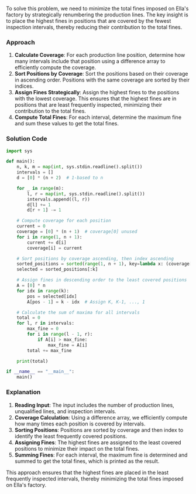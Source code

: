 To solve this problem, we need to minimize the total fines imposed on Ella's factory by strategically renumbering the production lines. The key insight is to place the highest fines in positions that are covered by the fewest inspection intervals, thereby reducing their contribution to the total fines.

### Approach
1. **Calculate Coverage**: For each production line position, determine how many intervals include that position using a difference array to efficiently compute the coverage.
2. **Sort Positions by Coverage**: Sort the positions based on their coverage in ascending order. Positions with the same coverage are sorted by their indices.
3. **Assign Fines Strategically**: Assign the highest fines to the positions with the lowest coverage. This ensures that the highest fines are in positions that are least frequently inspected, minimizing their contribution to the total fines.
4. **Compute Total Fines**: For each interval, determine the maximum fine and sum these values to get the total fines.

### Solution Code
```python
import sys

def main():
    n, k, m = map(int, sys.stdin.readline().split())
    intervals = []
    d = [0] * (n + 2)  # 1-based to n

    for _ in range(m):
        l, r = map(int, sys.stdin.readline().split())
        intervals.append((l, r))
        d[l] += 1
        d[r + 1] -= 1

    # Compute coverage for each position
    current = 0
    coverage = [0] * (n + 1)  # coverage[0] unused
    for i in range(1, n + 1):
        current += d[i]
        coverage[i] = current

    # Sort positions by coverage ascending, then index ascending
    sorted_positions = sorted(range(1, n + 1), key=lambda x: (coverage[x], x))
    selected = sorted_positions[:k]

    # Assign fines in descending order to the least covered positions
    A = [0] * n
    for idx in range(k):
        pos = selected[idx]
        A[pos - 1] = k - idx  # Assign K, K-1, ..., 1

    # Calculate the sum of maxima for all intervals
    total = 0
    for l, r in intervals:
        max_fine = 0
        for i in range(l - 1, r):
            if A[i] > max_fine:
                max_fine = A[i]
        total += max_fine

    print(total)

if __name__ == "__main__":
    main()
```

### Explanation
1. **Reading Input**: The input includes the number of production lines, unqualified lines, and inspection intervals.
2. **Coverage Calculation**: Using a difference array, we efficiently compute how many times each position is covered by intervals.
3. **Sorting Positions**: Positions are sorted by coverage and then index to identify the least frequently covered positions.
4. **Assigning Fines**: The highest fines are assigned to the least covered positions to minimize their impact on the total fines.
5. **Summing Fines**: For each interval, the maximum fine is determined and summed to get the total fines, which is printed as the result.

This approach ensures that the highest fines are placed in the least frequently inspected intervals, thereby minimizing the total fines imposed on Ella's factory.